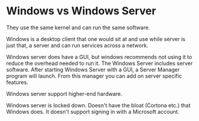 # Windows vs Windows Server

They use the same kernel and can run the same software.

Windows is a desktop client that one would sit at and use while server is just that, a server and can run services across a network.

Windows server does have a GUI, but windows recommends not using it to reduce the overhead needed to run it. The Windows Server includes server software. After starting Windows Server with a GUI, a Server Manager program will launch.  From this manager you can add on server specific features.

Windows server support higher-end hardware.

Windows server is locked down.  Doesn't have the bloat (Cortona etc.) that Windows does. It doesn't support signing in with a Microsoft account.